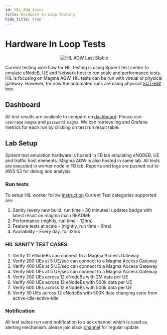 ```yaml
---
id: HIL_AGW_tests
title: Hardware In Loop Testing
hide_title: true
---
```


# Hardware In Loop Tests

<p align="center">
    <a href="http://automation.fbmagma.ninja"><img src="http://ens-spirent-test-summary.com.s3-us-west-1.amazonaws.com/sanity/hilsanitypass.svg" alt="HIL AGW Last Stable"></a>
</p>

Current testing workflow for HIL testing is using Spirent test center to emulate eNodeB, UE and Network host to run scale and performance tests. HIL is focusing on Magma AGW.
HIL tests can be run with virtual or physical gateway. However, for now the automated runs are using physical [SUT-HW](https://protectli.com/vault-4-port) box.

## Dashboard

All test results are available to compare on [dashboard](http://automation.fbmagma.ninja/). Please use `username:magma` and `password:magma`.
We can retrieve log and Grafana metrics for each run by clicking on test run result table.

## Lab Setup

Spirent test emulation hardware is hosted in FB lab emulating eNODEB, UE and traffic host elements. Magma AGW is also hosted in same lab. All tests are
executed in worker node in FB lab. Reports and logs are pushed out to AWS S3 for debug and analysis.

### Run tests

To setup HIL worker follow [instruction](https://github.com/fbcinternal/ens_magma/tree/master/spirent_automation)
Current Test categories supported are:

1. Sanity (every new build, run time - 30 minutes) updates badge with latest result on magma main README
1. Performance (nightly, run time - 12hrs)
1. Feature tests at scale - (nightly, run time - 6hrs)
1. Availability - Every day, for 12hrs

### HIL SANITY TEST CASES

1. Verify 12 eNodeBs can connect to a Magma Access Gateway
1. Verify 200 UEs at 5 UE/sec can connect to a Magma Access Gateway
1. Verify 400 UEs at 5 UE/sec can connect to a Magma Access Gateway
1. Verify 600 UEs at 5 UE/sec can connect to a Magma Access Gateway
1. Verify 200 UEs across 12 eNodeBs with 2M data per UE
1. Verify 400 UEs across 12 eNodeBs with 500k data per UE
1. Verify 600 UEs across 12 eNodeBs with 500k data per UE
1. Verify 30 UEs across 12 eNodeBs with 500K data changing state from active-idle-active-idle

### Notification

All test suites run send notification to slack channel which is used as alerting mechanism.
please join slack [channel](https://magmacore.slack.com/archives/C02164DSGPM) for regular update
